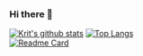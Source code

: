 ### Hi there 👋
[![Krit's github stats](https://github-readme-stats.vercel.app/api?username=krit1963&show_icons=true&theme=flag-india)](https://github.com/anuraghazra/github-readme-stats)
[![Top Langs](https://github-readme-stats.vercel.app/api/top-langs/?username=krit1963&layout=compact&langs_count=8&theme=react)](https://github.com/krit1963/krit1963)  
[![Readme Card](https://github-readme-stats.vercel.app/api/pin/?username=krit1963&repo=ITCS424&theme=radical)](https://github.com/krit1963/ITCS424)
<!--
**krit1963/krit1963** is a ✨ _special_ ✨ repository because its `README.md` (this file) appears on your GitHub profile.

Here are some ideas to get you started:

- 🔭 I’m currently working on ...
- 🌱 I’m currently learning ...
- 👯 I’m looking to collaborate on ...
- 🤔 I’m looking for help with ...
- 💬 Ask me about ...
- 📫 How to reach me: ...
- 😄 Pronouns: ...
- ⚡ Fun fact: ...
-->
